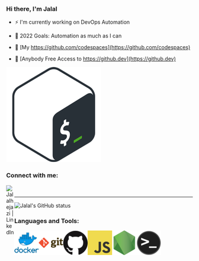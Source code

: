 ### Hi there, I'm Jalal

<!--
Here are some ideas to get you started:

- 🔭 I’m currently working on ...
- 🌱 I’m currently learning ...
- 👯 I’m looking to collaborate on ...
- 🤔 I’m looking for help with ...
- 💬 Ask me about ...
- 📫 How to reach me: ...
- 😄 Pronouns: ...
- ⚡ Fun fact: ...
-->

- ⚡  I'm currently working on DevOps Automation
- 🤔 2022 Goals: Automation as much as I can

-  🌱 [My https://github.com/codespaces](https://github.com/codespaces)


-  👯 [Anybody Free Access to https://github.dev](https://github.dev)


![](prompt.png)


### Connect with me: 

[<img align="left" alt="Jalalhejazi | LinkedIn" width="22px" src="https://cdn.jsdelivr.net/npm/simple-icons@v3/icons/linkedin.svg" />][linkedin]

<br />
<hr>

![Jalal's GitHub status](https://github-readme-stats.vercel.app/api?username=Jalalhejazi&theme=chartreuse-dark&show_icons=true&count_private=true&include_all_commits=true&custom_title=Jalal%27s%20GitHub%20stats)

### Languages and Tools:


<img align="left" alt="Docker" width="66px" src="https://raw.githubusercontent.com/github/explore/80688e429a7d4ef2fca1e82350fe8e3517d3494d/topics/docker/docker.png" />
<img align="left" alt="Git" width="66px" src="https://raw.githubusercontent.com/github/explore/80688e429a7d4ef2fca1e82350fe8e3517d3494d/topics/git/git.png" />
<img align="left" alt="GitHub" width="66px" src="https://raw.githubusercontent.com/github/explore/78df643247d429f6cc873026c0622819ad797942/topics/github/github.png" />
<img align="left" alt="JavaScript" width="66px" src="https://raw.githubusercontent.com/github/explore/80688e429a7d4ef2fca1e82350fe8e3517d3494d/topics/javascript/javascript.png" />
<img align="left" alt="Node.js" width="66px" src="https://raw.githubusercontent.com/github/explore/80688e429a7d4ef2fca1e82350fe8e3517d3494d/topics/nodejs/nodejs.png" />
<img align="left" alt="Terminal" width="66px" src="https://raw.githubusercontent.com/github/explore/80688e429a7d4ef2fca1e82350fe8e3517d3494d/topics/terminal/terminal.png" />

<br />
<br />



[linkedin]: https://linkedin.com/in/hejazi

